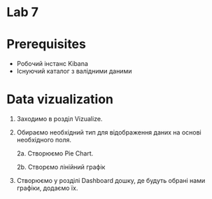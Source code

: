 # Lab 7
# Prerequisites
  - Робочий інстанс Kibana
  - Існуючий каталог з валідними даними

# Data vizualization
1. Заходимо в розділ Vizualize.
2. Обираємо необхідний тип для відображення даних на основі необхідного поля.

   2a. Створюємо Pie Chart.
 
   2b. Створємо лінійний графік
 
3. Створюємо у розділі Dashboard дошку, де будуть обрані нами графіки, додаємо їх.
 

